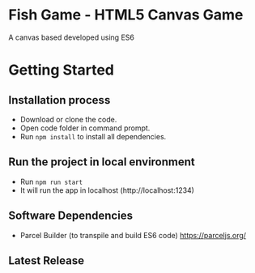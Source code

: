 # Fish Game - HTML5 Canvas Game

A canvas based developed using ES6

# Getting Started

## Installation process

- Download or clone the code.
- Open code folder in command prompt.
- Run `npm install` to install all dependencies.

## Run the project in local environment

- Run `npm run start`
- It will run the app in localhost (http://localhost:1234)

## Software Dependencies

- Parcel Builder (to transpile and build ES6 code) https://parceljs.org/

## Latest Release
